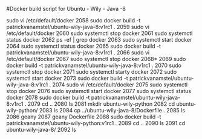 #Docker build script for Ubuntu - Wily - Java -8


sudo vi /etc/default/docker 
 2058  sudo docker build -t patrickvanamstel/ubuntu-wily-java-8:v1rc1 .
 2059  sudo vi /etc/default/docker 
 2060  sudo systemctl stop docker
 2061  sudo systemctl status docker
 2062  ps -ef | grep docker
 2063  sudo systemctl start docker
 2064  sudo systemctl status docker
 2065  sudo docker build -t patrickvanamstel/ubuntu-wily-java-8:v1rc1 .
 2066  sudo vi /etc/default/docker 
 2067  sudo systemctl stop docker
 2068* 
 2069  sudo docker build -t patrickvanamstel/ubuntu-wily-java-8:v1rc1 .
 2070  sudo systemctl stop docker
 2071  sudo systemctl starty docker
 2072  sudo systemctl start docker
 2073  sudo docker build -t patrickvanamstel/ubuntu-wily-java-8:v1rc1 .
 2074  sudo vi /etc/default/docker 
 2075  sudo systemctl stop docker
 2076  sudo systemctl start docker
 2077  sudo systemctl status docker
 2078  sudo docker build -t patrickvanamstel/ubuntu-wily-java-8:v1rc1 .
 2079  cd ..
 2080  ls
 2081  mkdir ubuntu-wily-python
 2082  cd ubuntu-wily-python/
 2083  ls
 2084  cp ../ubuntu-wily-java-8/Dockerfile .
 2085  ls
 2086  geany 
 2087  geany Dockerfile 
 2088  sudo docker build -t patrickvanamstel/ubuntu-wily-python:v1rc1 .
 2089  cd ..
 2090  ls
 2091  cd ubuntu-wily-java-8/
 2092  ls
